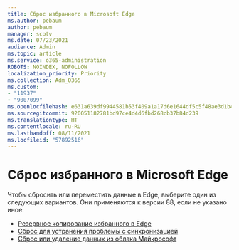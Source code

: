 ```yaml
---
title: Сброс избранного в Microsoft Edge
ms.author: pebaum
author: pebaum
manager: scotv
ms.date: 07/23/2021
audience: Admin
ms.topic: article
ms.service: o365-administration
ROBOTS: NOINDEX, NOFOLLOW
localization_priority: Priority
ms.collection: Adm_O365
ms.custom:
- "11937"
- "9007099"
ms.openlocfilehash: e631a639df9944581b53f409a1a17d6e1644df5c5f48ae3d1b40e1b33a4118da
ms.sourcegitcommit: 920051182781bd97ce4d4d6fbd268cb37b84d239
ms.translationtype: HT
ms.contentlocale: ru-RU
ms.lasthandoff: 08/11/2021
ms.locfileid: "57892516"
---
```

# <a name="reset-favorites-in-microsoft-edge"></a>Сброс избранного в Microsoft Edge

Чтобы сбросить или переместить данные в Edge, выберите один из следующих вариантов. Они применяются к версии 88, если не указано иное: 

- [Резервное копирование избранного в Edge](https://docs.microsoft.com/deployedge/edge-learnmore-reset-data-in-cloud#back-up-your-favorites)
- [Сброс для устранения проблемы с синхронизацией](https://docs.microsoft.com/deployedge/edge-learnmore-reset-data-in-cloud#perform-a-reset-to-fix-a-synchronization-problem)
- [Сброс или удаление данных из облака Майкрософт](https://docs.microsoft.com/deployedge/edge-learnmore-reset-data-in-cloud#perform-a-reset-to-remove-your-data-from-microsofts-cloud)